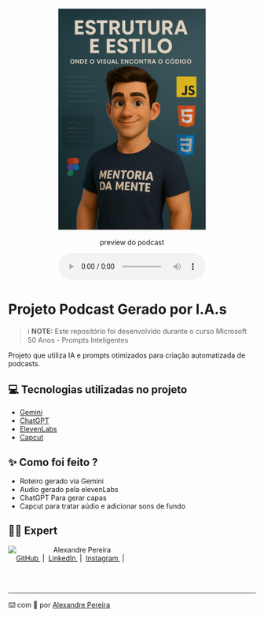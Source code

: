 <p align="center">
<img 
    src="./assets/ChatGPT Image 17 de jun. de 2025, 12_20_33.png"
    width="300"
/>
</p>

<p align="center">
    preview do podcast
</p>

<div align="center">
    <audio src="output/podcast_editado.MP3" controls title="Podcast editado"></audio>
</div>

# Projeto Podcast Gerado por I.A.s


 > ℹ️ **NOTE:** Este repositório foi desenvolvido durante o curso Microsoft 50 Anos - Prompts Inteligentes

Projeto que utiliza IA e prompts otimizados para criação automatizada de podcasts.

## 💻 Tecnologias utilizadas no projeto

- [Gemini](https://gemini.google.com/) 
- [ChatGPT](https://chatgpt.com/)
- [ElevenLabs](https://beta.elevenlabs.io/)
- [Capcut](https://www.capcut.com/pt-br/)

## ✨ Como foi feito ?

- Roteiro gerado via Gemini
- Audio gerado pela elevenLabs
- ChatGPT Para gerar capas
- Capcut para tratar aúdio e adicionar sons de fundo

## 👨‍💻 Expert

<p>
    <img 
      align=left 
      margin=10 
      width=80 
      src="https://avatars.githubusercontent.com/u/199002986?v=4"
    />
    <p>&nbsp&nbsp&nbspAlexandre Pereira<br>
    &nbsp&nbsp&nbsp
    <a 
        href="https://github.com/KdK085">
        GitHub
    </a>
    &nbsp;|&nbsp;
    <a 
        href="https://www.linkedin.com/in/alexandre-pereira-656a3a275/">
        LinkedIn
    </a>
    &nbsp;|&nbsp;
    <a 
        href="https://www.instagram.com/xande.pereira085/">
        Instagram
    </a>
    &nbsp;|&nbsp;</p>
</p>
<br/><br/>
<p>

---

⌨️ com 💜 por [ Alexandre Pereira ](https://github.com/KdK085)
